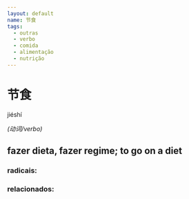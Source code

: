 ```yaml
--- 
layout: default
name: 节食 
tags: 
  - outras
  - verbo
  - comida
  - alimentação
  - nutrição
--- 
```

# 节食 
jiéshí  
 
*(动词/verbo)*  
## fazer dieta, fazer regime; to go on a diet 
### radicais: 
### relacionados: 

